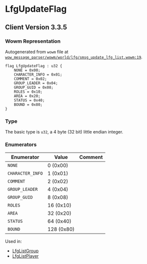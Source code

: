 # LfgUpdateFlag

## Client Version 3.3.5

### Wowm Representation

Autogenerated from `wowm` file at [`wow_message_parser/wowm/world/lfg/smsg_update_lfg_list.wowm:19`](https://github.com/gtker/wow_messages/tree/main/wow_message_parser/wowm/world/lfg/smsg_update_lfg_list.wowm#L19).

```rust,ignore
flag LfgUpdateFlag : u32 {
    NONE = 0x00;
    CHARACTER_INFO = 0x01;
    COMMENT = 0x02;
    GROUP_LEADER = 0x04;
    GROUP_GUID = 0x08;
    ROLES = 0x10;
    AREA = 0x20;
    STATUS = 0x40;
    BOUND = 0x80;
}
```
### Type
The basic type is `u32`, a 4 byte (32 bit) little endian integer.
### Enumerators
| Enumerator | Value  | Comment |
| --------- | -------- | ------- |
| `NONE` | 0 (0x00) |  |
| `CHARACTER_INFO` | 1 (0x01) |  |
| `COMMENT` | 2 (0x02) |  |
| `GROUP_LEADER` | 4 (0x04) |  |
| `GROUP_GUID` | 8 (0x08) |  |
| `ROLES` | 16 (0x10) |  |
| `AREA` | 32 (0x20) |  |
| `STATUS` | 64 (0x40) |  |
| `BOUND` | 128 (0x80) |  |

Used in:
* [LfgListGroup](lfglistgroup.md)
* [LfgListPlayer](lfglistplayer.md)
